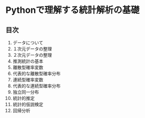 # Pythonで理解する統計解析の基礎

## 目次
1. データについて
2. １次元データの整理
3. ２次元データの整理
4. 推測統計の基本
5. 離散型確率変数
6. 代表的な離散型確率分布
7. 連続型確率変数
8. 代表的な連続型確率分布
9. 独立同一分布
10. 統計的推定
11. 統計的仮説検定
12. 回帰分析

